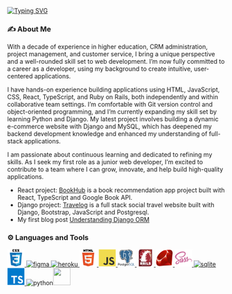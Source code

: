 [![Typing SVG](https://readme-typing-svg.demolab.com/?lines=Hi,+I'm+Ellen;Welcome+to+my+profile)](https://git.io/typing-svg)

### ✍️ About Me

With a decade of experience in higher education, CRM administration, project management, and customer service, I bring a unique perspective and a well-rounded skill set to web development. I’m now fully committed to a career as a developer, using my background to create intuitive, user-centered applications.

I have hands-on experience building applications using HTML, JavaScript, CSS, React, TypeScript, and Ruby on Rails, both independently and within collaborative team settings. I’m comfortable with Git version control and object-oriented programming, and I’m currently expanding my skill set by learning Python and Django. My latest project involves building a dynamic e-commerce website with Django and MySQL, which has deepened my backend development knowledge and enhanced my understanding of full-stack applications.

I am passionate about continuous learning and dedicated to refining my skills. As I seek my first role as a junior web developer, I’m excited to contribute to a team where I can grow, innovate, and help build high-quality applications.

- React project: <a href="https://book-hub-nu-five.vercel.app/">BookHub</a> is a book recommendation app project built with React, TypeScript and Google Book API.
- Django project: <a href="https://github.com/ellenycc/travelog">Travelog</a> is a full stack social travel website built with Django, Bootstrap, JavaScript and Postgresql.
- My first blog post <a href="https://dev.to/ellenycc/understanding-django-orm-hh0">Understanding Django ORM</a>

### ⚙️ Languages and Tools
<p align="left"> <a href="https://www.w3schools.com/css/" target="_blank" rel="noreferrer"> <img src="https://raw.githubusercontent.com/devicons/devicon/master/icons/css3/css3-original-wordmark.svg" alt="css3" width="40" height="40"/> </a> <a href="https://www.figma.com/" target="_blank" rel="noreferrer"> <img src="https://www.vectorlogo.zone/logos/figma/figma-icon.svg" alt="figma" width="40" height="40"/> </a> <a href="https://heroku.com" target="_blank" rel="noreferrer"> <img src="https://www.vectorlogo.zone/logos/heroku/heroku-icon.svg" alt="heroku" width="40" height="40"/> </a> <a href="https://www.w3.org/html/" target="_blank" rel="noreferrer"> <img src="https://raw.githubusercontent.com/devicons/devicon/master/icons/html5/html5-original-wordmark.svg" alt="html5" width="40" height="40"/> </a> <a href="https://developer.mozilla.org/en-US/docs/Web/JavaScript" target="_blank" rel="noreferrer"> <img src="https://raw.githubusercontent.com/devicons/devicon/master/icons/javascript/javascript-original.svg" alt="javascript" width="40" height="40"/> </a> <a href="https://www.postgresql.org" target="_blank" rel="noreferrer"> <img src="https://raw.githubusercontent.com/devicons/devicon/master/icons/postgresql/postgresql-original-wordmark.svg" alt="postgresql" width="40" height="40"/> </a> <a href="https://rubyonrails.org" target="_blank" rel="noreferrer"> <img src="https://raw.githubusercontent.com/devicons/devicon/master/icons/rails/rails-original-wordmark.svg" alt="rails" width="40" height="40"/> </a> <a href="https://www.ruby-lang.org/en/" target="_blank" rel="noreferrer"> <img src="https://raw.githubusercontent.com/devicons/devicon/master/icons/ruby/ruby-original.svg" alt="ruby" width="40" height="40"/> </a> <a href="https://sass-lang.com" target="_blank" rel="noreferrer"> <img src="https://raw.githubusercontent.com/devicons/devicon/master/icons/sass/sass-original.svg" alt="sass" width="40" height="40"/> </a> <a href="https://www.sqlite.org/" target="_blank" rel="noreferrer"> <img src="https://www.vectorlogo.zone/logos/sqlite/sqlite-icon.svg" alt="sqlite" width="40" height="40"/> </a> <a href="https://www.typescriptlang.org/" target="_blank" rel="noreferrer"> <img src="https://raw.githubusercontent.com/devicons/devicon/master/icons/typescript/typescript-original.svg" alt="typescript" width="40" height="40"/> </a> <img src="https://cdn.jsdelivr.net/gh/devicons/devicon@latest/icons/python/python-original-wordmark.svg"  alt="python" width="40" height="40"/><img src="https://cdn.jsdelivr.net/gh/devicons/devicon@latest/icons/django/django-plain.svg" width="40" height="40"/></p>
